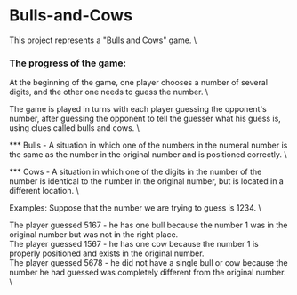 # Bulls-and-Cows

This project represents a "Bulls and Cows" game. \

### The progress of the game:

At the beginning of the game, one player chooses a number of several digits, and the other one needs to guess the number. \

The game is played in turns with each player guessing the opponent's number, after guessing the opponent to tell the guesser what his guess is, using clues called bulls and cows. \

*** Bulls - A situation in which one of the numbers in the numeral number is the same as the number in the original number and is positioned correctly. \

*** Cows - A situation in which one of the digits in the number of the number is identical to the number in the original number, but is located in a different location. \

Examples: Suppose that the number we are trying to guess is 1234. \

The player guessed 5167 - he has one bull because the number 1 was in the original number but was not in the right place. \
The player guessed 1567 - he has one cow because the number 1 is properly positioned and exists in the original number. \
The player guessed 5678 - he did not have a single bull or cow because the number he had guessed was completely different from the original number. \
